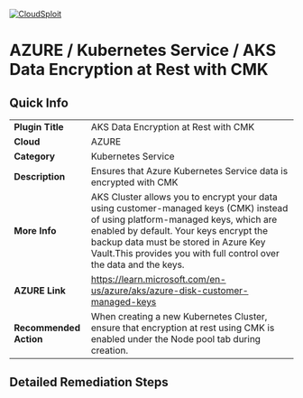 [![CloudSploit](https://cloudsploit.com/img/logo-new-big-text-100.png "CloudSploit")](https://cloudsploit.com)

# AZURE / Kubernetes Service / AKS Data Encryption at Rest with CMK

## Quick Info

| | |
|-|-|
| **Plugin Title** | AKS Data Encryption at Rest with CMK |
| **Cloud** | AZURE |
| **Category** | Kubernetes Service |
| **Description** | Ensures that Azure Kubernetes Service data is encrypted with CMK |
| **More Info** | AKS Cluster allows you to encrypt your data using customer-managed keys (CMK) instead of using platform-managed keys, which are enabled by default. Your keys encrypt the backup data must be stored in Azure Key Vault.This provides you with full control over the data and the keys. |
| **AZURE Link** | https://learn.microsoft.com/en-us/azure/aks/azure-disk-customer-managed-keys |
| **Recommended Action** | When creating a new Kubernetes Cluster, ensure that encryption at rest using CMK is enabled under the Node pool tab during creation. |

## Detailed Remediation Steps

